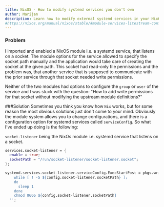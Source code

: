 ```yaml
---
title: NixOS - How to modify systemd services you don't own
author: Marijan
description: Learn how to modify external systemd services in your NixOS configuration.
#https://nixos.org/manual/nixos/stable/#module-services-litestream-configuration
---
```

### Problem
I imported and enabled a NixOS module i.e. a systemd service, that listens on a socket.
The module options for the service allowed to specify the socket path manually and the application would take care of creating the socket at the given path.
This socket had read-only file permissions and the problem was, that another service that is supposed to communicate with the prior service through that socket
needed write permissions.

Neither of the two modules had options to configure the `group` or `user` of the service and I was stuck with the question:
"How to add write permissions for that socket without modifying the upstream module definitions?"

###Solution
Sometimes you think you know how `Nix` works, but for some reason the most obvious solutions just don't come to your mind.
Obviously the module system allows you to change configurations, and there is a configuration option for systemd services called `serviceConfig`.
So what I've ended up doing is the following:

`socket-listener` being the NixOs module i.e. systemd service that listens on a socket.
```nix
services.socket-listener = {
  enable = true;
  socketPath = "/run/socket-listener/socket-listener.socket";
};

systemd.services.socket-listener.serviceConfig.ExecStartPost = pkgs.writeShellScript "add-socket-write-permissions" ''
    while [ ! -S ${config.socket-listener.socketPath} ];
    do
      sleep 1
    done
    chmod 0666 ${config.socket-listener.socketPath}
  '';
```
